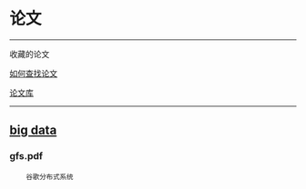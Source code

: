 # 论文
---
收藏的论文

[如何查找论文](https://zhuanlan.zhihu.com/p/27484748)

[论文库](https://www.semanticscholar.org/)

---


## [big data](./bigdata)
### gfs.pdf
		
		谷歌分布式系统
		


